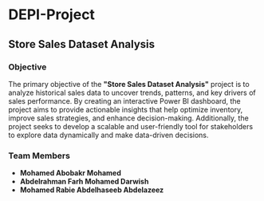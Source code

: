 # DEPI-Project
## Store Sales Dataset Analysis

### Objective
The primary objective of the **"Store Sales Dataset Analysis"** project is to analyze historical sales data to uncover trends, patterns, and key drivers of sales performance. By creating an interactive Power BI dashboard, the project aims to provide actionable insights that help optimize inventory, improve sales strategies, and enhance decision-making. Additionally, the project seeks to develop a scalable and user-friendly tool for stakeholders to explore data dynamically and make data-driven decisions.

### Team Members
- **Mohamed Abobakr Mohamed**
- **Abdelrahman Farh Mohamed Darwish**
- **Mohamed Rabie Abdelhaseeb Abdelazeez**
